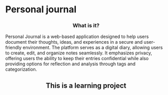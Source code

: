 # Personal journal

<h3 align="center">What is it?</h3>

Personal Journal is a web-based application designed to help users document their thoughts, ideas, and experiences in a secure and user-friendly environment. The platform serves as a digital diary, allowing users to create, edit, and organize notes seamlessly. It emphasizes privacy, offering users the ability to keep their entries confidential while also providing options for reflection and analysis through tags and categorization.

<h2 align="center">This is a learning project</h2>
